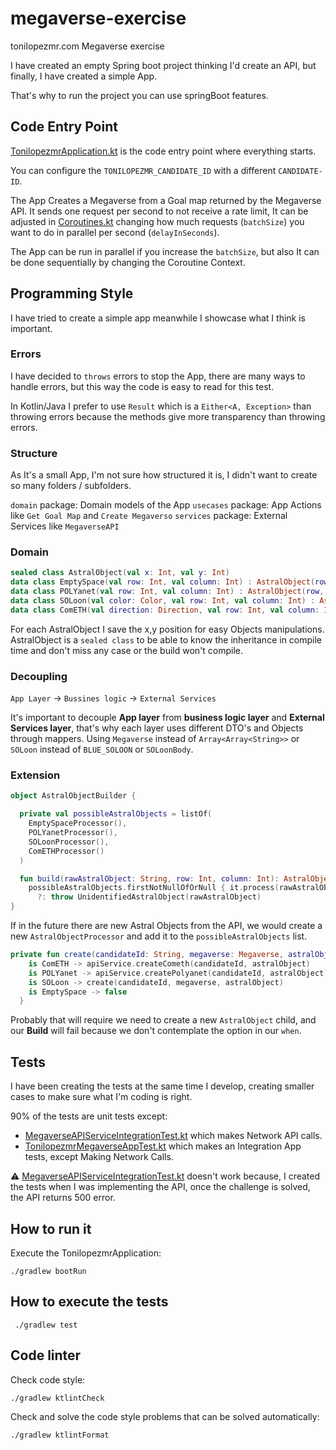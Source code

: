 # megaverse-exercise

tonilopezmr.com Megaverse exercise

I have created an empty Spring boot project thinking I'd create an API, but finally, I have created a simple App.

That's why to run the project you can use springBoot features.

## Code Entry Point

[TonilopezmrApplication.kt](src%2Fmain%2Fkotlin%2Fcom%2Fcrossmint%2Ftonilopezmr%2FTonilopezmrApplication.kt)
is the code entry point where everything starts.

You can configure the `TONILOPEZMR_CANDIDATE_ID` with a different `CANDIDATE-ID`.

The App Creates a Megaverse from a Goal map returned by the Megaverse API.
It sends one request per second to not receive a rate limit, It can be adjusted in [Coroutines.kt](src%2Fmain%2Fkotlin%2Fcom%2Fcrossmint%2Ftonilopezmr%2FCoroutines.kt) changing how much requests (`batchSize`) you want to do in parallel per second (`delayInSeconds`).

The App can be run in parallel if you increase the `batchSize`, but also It can be done sequentially by changing the Coroutine Context.

## Programming Style

I have tried to create a simple app meanwhile I showcase what I think is important.

### Errors

I have decided to `throws` errors to stop the App, there are many ways to handle errors, but this way the code is easy to read for this test.

In Kotlin/Java I prefer to use `Result` which is a `Either<A, Exception>` than throwing errors because the methods give more transparency than throwing errors.

### Structure

As It's a small App, I'm not sure how structured it is, I didn't want to create so many folders / subfolders.

`domain` package: Domain models of the App
`usecases` package: App Actions like `Get Goal Map` and `Create Megaverso`
`services` package: External Services like `MegaverseAPI`


### Domain

```kotlin
sealed class AstralObject(val x: Int, val y: Int)
data class EmptySpace(val row: Int, val column: Int) : AstralObject(row, column)
data class POLYanet(val row: Int, val column: Int) : AstralObject(row, column)
data class SOLoon(val color: Color, val row: Int, val column: Int) : AstralObject(row, column)
data class ComETH(val direction: Direction, val row: Int, val column: Int) : AstralObject(row, column)
```

For each AstralObject I save the x,y position for easy Objects manipulations.
AstralObject is a `sealed class` to be able to know the inheritance in compile time and don't miss any case or the build won't compile.

### Decoupling

`App Layer` -> `Bussines logic` -> `External Services`

It's important to decouple **App layer** from **business logic layer** and **External Services layer**, that's why each layer
uses different DTO's and Objects through mappers. Using `Megaverse` instead of `Array<Array<String>>` or `SOLoon` instead of `BLUE_SOLOON` or `SOLoonBody`.

### Extension

```kotlin
object AstralObjectBuilder {

  private val possibleAstralObjects = listOf(
    EmptySpaceProcessor(),
    POLYanetProcessor(),
    SOLoonProcessor(),
    ComETHProcessor()
  )

  fun build(rawAstralObject: String, row: Int, column: Int): AstralObject =
    possibleAstralObjects.firstNotNullOfOrNull { it.process(rawAstralObject, row, column) }
      ?: throw UnidentifiedAstralObject(rawAstralObject)
}
```

If in the future there are new Astral Objects from the API, we would create a new `AstralObjectProcessor` and add it to the `possibleAstralObjects` list.

```kotlin
private fun create(candidateId: String, megaverse: Megaverse, astralObject: AstralObject) = when (astralObject) {
    is ComETH -> apiService.createCometh(candidateId, astralObject)
    is POLYanet -> apiService.createPolyanet(candidateId, astralObject)
    is SOLoon -> create(candidateId, megaverse, astralObject)
    is EmptySpace -> false
  }
```

Probably that will require we need to create a new `AstralObject` child, and our **Build** will fail because we don't contemplate the option in our `when`.

## Tests

I have been creating the tests at the same time I develop, creating smaller cases to make sure what I'm coding is right.

90% of the tests are unit tests except:

* [MegaverseAPIServiceIntegrationTest.kt](src%2Ftest%2Fkotlin%2Fcom%2Fcrossmint%2Ftonilopezmr%2Fintegration%2Fservices%2FMegaverseAPIServiceIntegrationTest.kt) which makes Network API calls.
* [TonilopezmrMegaverseAppTest.kt](src%2Ftest%2Fkotlin%2Fcom%2Fcrossmint%2Ftonilopezmr%2FTonilopezmrMegaverseAppTest.kt) which makes an Integration App tests, except Making Network Calls.

⚠️ [MegaverseAPIServiceIntegrationTest.kt](src%2Ftest%2Fkotlin%2Fcom%2Fcrossmint%2Ftonilopezmr%2Fintegration%2Fservices%2FMegaverseAPIServiceIntegrationTest.kt) doesn't work because, I created the tests when I was implementing the API, once the challenge is solved, the API returns 500 error.

## How to run it

Execute the TonilopezmrApplication:

 ```
./gradlew bootRun
```

## How to execute the tests

```
 ./gradlew test
```

## Code linter

Check code style:

```
./gradlew ktlintCheck
```

Check and solve the code style problems that can be solved automatically:
```
./gradlew ktlintFormat
```

